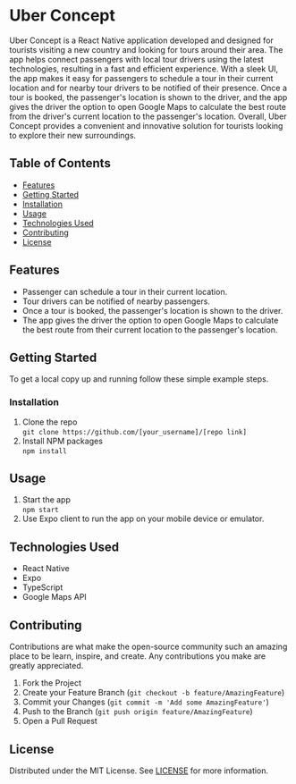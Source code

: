 <h1>Uber Concept</h1>

<p>Uber Concept is a React Native application developed and designed for tourists visiting a new country and looking for tours around their area. The app helps connect passengers with local tour drivers using the latest technologies, resulting in a fast and efficient experience. With a sleek UI, the app makes it easy for passengers to schedule a tour in their current location and for nearby tour drivers to be notified of their presence. Once a tour is booked, the passenger's location is shown to the driver, and the app gives the driver the option to open Google Maps to calculate the best route from the driver's current location to the passenger's location. Overall, Uber Concept provides a convenient and innovative solution for tourists looking to explore their new surroundings.</p>

<h2>Table of Contents</h2>

<ul>
  <li><a href="#features">Features</a></li>
  <li><a href="#getting-started">Getting Started</a></li>
  <li><a href="#installation">Installation</a></li>
  <li><a href="#usage">Usage</a></li>
  <li><a href="#technologies-used">Technologies Used</a></li>
  <li><a href="#contributing">Contributing</a></li>
  <li><a href="#license">License</a></li>
</ul>

<h2>Features</h2>

<ul>
  <li>Passenger can schedule a tour in their current location.</li>
  <li>Tour drivers can be notified of nearby passengers.</li>
  <li>Once a tour is booked, the passenger's location is shown to the driver.</li>
  <li>The app gives the driver the option to open Google Maps to calculate the best route from their current location to the passenger's location.</li>
</ul>

<h2>Getting Started</h2>

<p>To get a local copy up and running follow these simple example steps.</p>

<h3>Installation</h3>

<ol>
  <li>Clone the repo<br><code>git clone https://github.com/[your_username]/[repo link]</code></li>
  <li>Install NPM packages<br><code>npm install</code></li>
</ol>

<h2>Usage</h2>

<ol>
  <li>Start the app<br><code>npm start</code></li>
  <li>Use Expo client to run the app on your mobile device or emulator.</li>
</ol>

<h2>Technologies Used</h2>

<ul>
  <li>React Native</li>
  <li>Expo</li>
  <li>TypeScript</li>
  <li>Google Maps API</li>
</ul>

<h2>Contributing</h2>

<p>Contributions are what make the open-source community such an amazing place to be learn, inspire, and create. Any contributions you make are greatly appreciated.</p>

<ol>
  <li>Fork the Project</li>
  <li>Create your Feature Branch (<code>git checkout -b feature/AmazingFeature</code>)</li>
  <li>Commit your Changes (<code>git commit -m 'Add some AmazingFeature'</code>)</li>
  <li>Push to the Branch (<code>git push origin feature/AmazingFeature</code>)</li>
  <li>Open a Pull Request</li>
</ol>

<h2>License</h2>

<p>Distributed under the MIT License. See <a href="LICENSE">LICENSE</a> for more information.</p>

